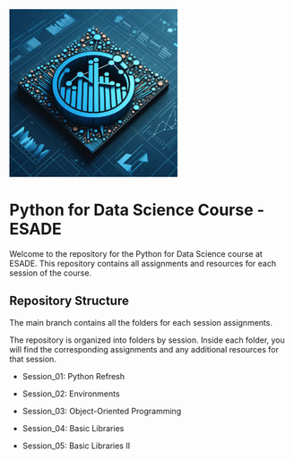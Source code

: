 <img src="course_logo.png" alt="Python for Data Science" width="300"/>

# Python for Data Science Course - ESADE

Welcome to the repository for the Python for Data Science course at ESADE. This repository contains all  assignments and resources for each session of the course.

## Repository Structure

The main branch contains all the folders for each session assignments.

The repository is organized into folders by session. Inside each folder, you will find the corresponding assignments and any additional resources for that session.

- Session_01: Python Refresh

- Session_02: Environments

- Session_03: Object-Oriented Programming

- Session_04: Basic Libraries

- Session_05: Basic Libraries II
